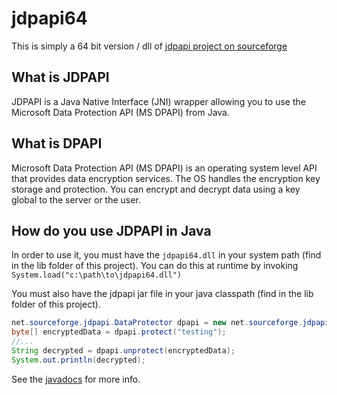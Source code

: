 # jdpapi64

This is simply a 64 bit version / dll of [jdpapi project on sourceforge](http://jdpapi.sourceforge.net/)

## What is JDPAPI

JDPAPI is a Java Native Interface (JNI) wrapper allowing you to use the Microsoft Data Protection API (MS DPAPI) from Java.

## What is DPAPI

Microsoft Data Protection API (MS DPAPI) is an operating system level API that provides data encryption services. The OS handles the encryption key storage and protection. You can encrypt and decrypt data using a key global to the server or the user.

## How do you use JDPAPI in Java

In order to use it, you must have the `jdpapi64.dll` in your system path (find in the lib folder of this project). You can do this at runtime by invoking `System.load("c:\path\to\jdpapi64.dll")`

You must also have the jdpapi jar file in your java classpath (find in the lib folder of this project).

```java
net.sourceforge.jdpapi.DataProtector dpapi = new net.sourceforge.jdpapi.DataProtector();
byte[] encryptedData = dpapi.protect("testing");
//...
String decrypted = dpapi.unprotect(encryptedData);
System.out.println(decrypted);
```

See the [javadocs](http://jdpapi.sourceforge.net/jdpapi-java/apidocs/index.html) for more info.
